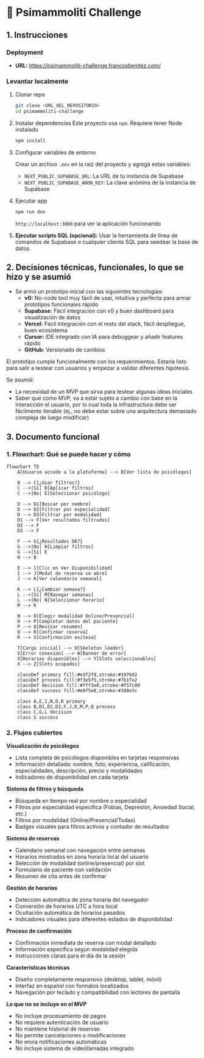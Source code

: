 # 🤺 Psimammoliti Challenge

## 1. Instrucciones

### Deployment

- **URL:** https://psimammoliti-challenge.francosbenitez.com/

### Levantar localmente

1.  Clonar repo
    ```bash
    git clone <URL_DEL_REPOSITORIO>
    cd psimammoliti-challenge
    ```

2.  Instalar dependencias
    Este proyecto usa `npm`. Requiere tener Node instalado
    ```bash
    npm install
    ```

3.  Configurar variables de entorno

    Crear un archivo `.env` en la raíz del proyecto y agregá estas variables:

    *   `NEXT_PUBLIC_SUPABASE_URL`: La URL de tu instancia de Supabase
    *   `NEXT_PUBLIC_SUPABASE_ANON_KEY`: La clave anónima de la instancia de Supabase

4.  Ejecutar app
    ```bash
    npm run dev
    ```

    `http://localhost:3000` para ver la aplicación funcionando

5.  **Ejecutar scripts SQL (opcional):**
    Usar la herramienta de línea de comandos de Supabase o cualquier cliente SQL para seedear la base de datos.

## 2. Decisiones técnicas, funcionales, lo que se hizo y se asumió

* Se armó un prototipo inicial con las siguientes tecnologías:
  * **v0:** No-code tool muy fácil de usar, intuitiva y perfecta para armar prototipos funcionales rápido
  * **Supabase:** Fácil integración con v0 y buen dashboard para visualización de datos
  * **Vercel:** Fácil integración con el resto del stack, fácil despliegue, buen ecosistema
  * **Cursor:** IDE integrado con IA para debuggear y añadir features rápido
  * **GitHub:** Versionado de cambios

El prototipo cumple funcionalmente con los requerimientos. Estaría listo para salir a testear con usuarios y empezar a validar diferentes hipótesis.

Se asumió:
- La necesidad de un MVP que sirva para testear algunas ideas iniciales
- Saber que como MVP, va a estar sujeto a cambio con base en la interacción el usuario, por lo cual toda la infrastructura debe ser fácilmente iterable (ej., no debe estar sobre una arquitectura demasiado compleja de luego modificar)

## 3. Documento funcional

### 1. Flowchart: Qué se puede hacer y cómo
```mermaid
flowchart TD
    A[Usuario accede a la plataforma] --> B[Ver lista de psicólogos]
    
    B --> C{¿Usar filtros?}
    C -->|Sí| D[Aplicar filtros]
    C -->|No| E[Seleccionar psicólogo]
    
    D --> D1[Buscar por nombre]
    D --> D2[Filtrar por especialidad]
    D --> D3[Filtrar por modalidad]
    D1 --> F[Ver resultados filtrados]
    D2 --> F
    D3 --> F
    
    F --> G{¿Resultados OK?}
    G -->|No| H[Limpiar filtros]
    G -->|Sí| E
    H --> B
    
    E --> I[Clic en Ver Disponibilidad]
    I --> J[Modal de reserva se abre]
    J --> K[Ver calendario semanal]
    
    K --> L{¿Cambiar semana?}
    L -->|Sí| M[Navegar semanas]
    L -->|No| N[Seleccionar horario]
    M --> K
    
    N --> O[Elegir modalidad Online/Presencial]
    O --> P[Completar datos del paciente]
    P --> Q[Revisar resumen]
    Q --> R[Confirmar reserva]
    R --> S[Confirmación exitosa]
    
    T[Carga inicial] --> U[Skeleton loader]
    V[Error conexión] --> W[Banner de error]
    X[Horarios disponibles] --> Y[Slots seleccionables]
    X --> Z[Slots ocupados]
    
    classDef primary fill:#e3f2fd,stroke:#1976d2
    classDef process fill:#f3e5f5,stroke:#7b1fa2
    classDef decision fill:#fff3e0,stroke:#f57c00
    classDef success fill:#e8f5e8,stroke:#388e3c
    
    class A,E,I,N,O,R primary
    class B,D1,D2,D3,F,J,K,M,P,Q process
    class C,G,L decision
    class S success
```

### 2. Flujos cubiertos

**Visualización de psicólogos**
- Lista completa de psicólogos disponibles en tarjetas responsivas
- Información detallada: nombre, foto, experiencia, calificación, especialidades, descripción, precio y modalidades
- Indicadores de disponibilidad en cada tarjeta

**Sistema de filtros y búsqueda**
- Búsqueda en tiempo real por nombre o especialidad
- Filtros por especialidad específica (Fobias, Depresión, Ansiedad Social, etc.)
- Filtros por modalidad (Online/Presencial/Todas)
- Badges visuales para filtros activos y contador de resultados

**Sistema de reservas**
- Calendario semanal con navegación entre semanas
- Horarios mostrados en zona horaria local del usuario
- Selección de modalidad (online/presencial) por slot
- Formulario de paciente con validación
- Resumen de cita antes de confirmar

**Gestión de horarios**
- Detección automática de zona horaria del navegador
- Conversión de horarios UTC a hora local
- Ocultación automática de horarios pasados
- Indicadores visuales para diferentes estados de disponibilidad

**Proceso de confirmación**
- Confirmación inmediata de reserva con modal detallado
- Información específica según modalidad elegida
- Instrucciones claras para el día de la sesión

**Características técnicas**
- Diseño completamente responsivo (desktop, tablet, móvil)
- Interfaz en español con formatos localizados
- Navegación por teclado y compatibilidad con lectores de pantalla

**Lo que no se incluye en el MVP**
- No incluye procesamiento de pagos
- No requiere autenticación de usuario
- No mantiene historial de reservas
- No permite cancelaciones o modificaciones
- No envía notificaciones automáticas
- No incluye sistema de videollamadas integrado